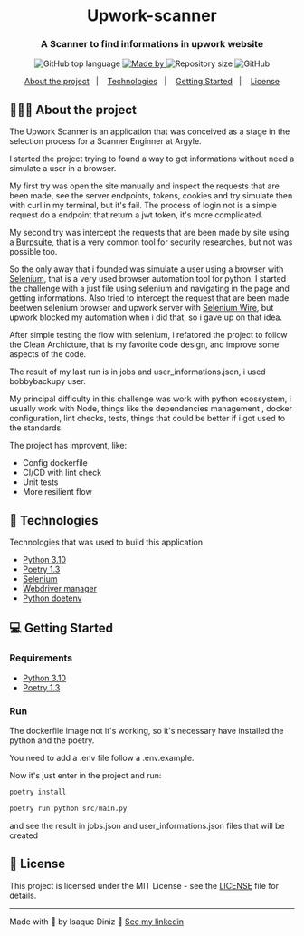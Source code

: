 <h1 align="center">
 Upwork-scanner
</h1>

<h3 align="center">
  A Scanner to find informations in upwork website
</h3>

<p align="center">
  <img alt="GitHub top language" src="https://img.shields.io/github/languages/top/isaquetdiniz/upwork-scanner">

  <a href="https://www.linkedin.com/in/isaquediniz/">
    <img alt="Made by" src="https://img.shields.io/badge/made%20by-Isaque%20Diniz-gree">
  </a>

  <img alt="Repository size" src="https://img.shields.io/github/repo-size/isaquetdiniz/upwork-scanner">

  <img alt="GitHub" src="https://img.shields.io/github/license/isaquetdiniz/upwork-scanner">
</p>

<p align="center">
  <a href="#-about-the-project">About the project</a>&nbsp;&nbsp;&nbsp;|&nbsp;&nbsp;&nbsp;
  <a href="#-technologies">Technologies</a>&nbsp;&nbsp;&nbsp;|&nbsp;&nbsp;&nbsp;
  <a href="#-getting-started">Getting Started</a>&nbsp;&nbsp;&nbsp;|&nbsp;&nbsp;&nbsp;
  <a href="#-license">License</a>
</p>

## 👨🏻‍💻 About the project

<p>
  The Upwork Scanner is an application that was conceived as a stage in the selection process for a Scanner Enginner at Argyle.
</p>

<p>
  I started the project trying to found a way to get informations without need a simulate a user in a browser.

  My first try was open the site manually and inspect the requests that are been made, see the server endpoints, tokens, cookies and try simulate then with curl in my terminal, but it's fail. The process of login not is a simple request do a endpoint that return a jwt token, it's more complicated.

  My second try was intercept the requests that are been made by site using a [Burpsuite](https://portswigger.net/burp), that is a very common tool for security researches, but not was possible too.

  So the only away that i founded was simulate a user using a browser with [Selenium](https://selenium-python.readthedocs.io/), that is a very used browser automation tool for python. I started the challenge with a just file using selenium and navigating in the page and getting informations. Also tried to intercept the request that are been made beetwen selenium browser and upwork server with [Selenium Wire](https://pypi.org/project/selenium-wire/), but upwork blocked my automation when i did that, so i gave up on that idea.

  After simple testing the flow with selenium, i refatored the project to follow the Clean Archicture, that is my favorite code design, and improve some aspects of the code.

  The result of my last run is in jobs and user_informations.json, i used bobbybackupy user.
</p>

<p>
  My principal difficulty in this challenge was work with python ecossystem, i usually work with Node, things like the dependencies management , docker configuration, lint checks, tests, things that could be better if i got used to the standards.

  The project has improvent, like:
  - Config dockerfile
  - CI/CD with lint check
  - Unit tests
  - More resilient flow
</p>

## 🚀 Technologies

Technologies that was used to build this application

- [Python 3.10](https://www.python.org/)
- [Poetry 1.3](https://python-poetry.org/)
- [Selenium](https://selenium-python.readthedocs.io/)
- [Webdriver manager](https://pypi.org/project/webdriver-manager/)
- [Python doetenv](https://pypi.org/project/python-dotenv/)

## 💻 Getting Started

### Requirements

- [Python 3.10](https://www.python.org/)
- [Poetry 1.3](https://python-poetry.org/)

### Run
The dockerfile image not it's working, so it's necessary have installed the python and the poetry.

You need to add a .env file follow a .env.example.

Now it's just enter in the project and run:

```python
poetry install

poetry run python src/main.py
```

and see the result in jobs.json and user_informations.json files that will be created

## 📝 License

This project is licensed under the MIT License - see the [LICENSE](LICENSE) file for details.

---

Made with 💜 by Isaque Diniz 👋 [See my linkedin](https://www.linkedin.com/in/isaquetdiniz/)

